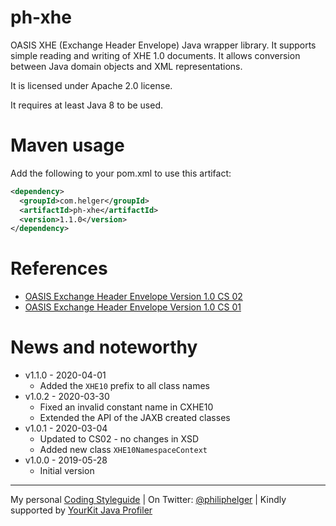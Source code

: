 # ph-xhe

OASIS XHE (Exchange Header Envelope) Java wrapper library.
It supports simple reading and writing of XHE 1.0 documents.
It allows conversion between Java domain objects and XML representations.

It is licensed under Apache 2.0 license.

It requires at least Java 8 to be used.

# Maven usage

Add the following to your pom.xml to use this artifact:

```xml
<dependency>
  <groupId>com.helger</groupId>
  <artifactId>ph-xhe</artifactId>
  <version>1.1.0</version>
</dependency>
```

# References

* [OASIS Exchange Header Envelope Version 1.0 CS 02](https://docs.oasis-open.org/bdxr/xhe/v1.0/cs02/xhe-v1.0-cs02-oasis.html)
* [OASIS Exchange Header Envelope Version 1.0 CS 01](https://docs.oasis-open.org/bdxr/xhe/v1.0/cs01/xhe-v1.0-cs01-oasis.html)

# News and noteworthy

* v1.1.0 - 2020-04-01
    * Added the `XHE10` prefix to all class names
* v1.0.2 - 2020-03-30
    * Fixed an invalid constant name in CXHE10
    * Extended the API of the JAXB created classes
* v1.0.1 - 2020-03-04
    * Updated to CS02 - no changes in XSD
    * Added new class `XHE10NamespaceContext`
* v1.0.0 - 2019-05-28
    * Initial version

---

My personal [Coding Styleguide](https://github.com/phax/meta/blob/master/CodingStyleguide.md) |
On Twitter: <a href="https://twitter.com/philiphelger">@philiphelger</a> |
Kindly supported by [YourKit Java Profiler](https://www.yourkit.com)
